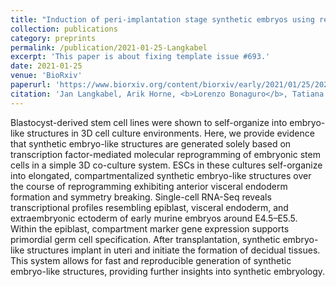 ```yaml
---
title: "Induction of peri-implantation stage synthetic embryos using reprogramming paradigms in ESCs"
collection: publications
category: preprints
permalink: /publication/2021-01-25-Langkabel
excerpt: 'This paper is about fixing template issue #693.'
date: 2021-01-25
venue: 'BioRxiv'
paperurl: 'https://www.biorxiv.org/content/biorxiv/early/2021/01/25/2021.01.25.428068.full.pdf'
citation: 'Jan Langkabel, Arik Horne, <b>Lorenzo Bonaguro</b>, Tatiana Hesse, Alexej Knaus, Yannick Riedel, Kristian Händler, Kevin Bassler, Nico Reusch, Leon Harootoonovtch Yeghiazarian, Tal Pecht, Anna C Aschenbrenner, Franziska Kaiser, Caroline Kubaczka, Joachim L Schultze, Hubert Schorle. (2021). &quot;Induction of peri-implantation stage synthetic embryos using reprogramming paradigms in ESCs&quot; <i>BioRxiv</i>.'
---
```


Blastocyst-derived stem cell lines were shown to self-organize into embryo-like structures in 3D cell culture environments. Here, we provide evidence that synthetic embryo-like structures are generated solely based on transcription factor-mediated molecular reprogramming of embryonic stem cells in a simple 3D co-culture system. ESCs in these cultures self-organize into elongated, compartmentalized synthetic embryo-like structures over the course of reprogramming exhibiting anterior visceral endoderm formation and symmetry breaking. Single-cell RNA-Seq reveals transcriptional profiles resembling epiblast, visceral endoderm, and extraembryonic ectoderm of early murine embryos around E4.5–E5.5. Within the epiblast, compartment marker gene expression supports primordial germ cell specification. After transplantation, synthetic embryo-like structures implant in uteri and initiate the formation of decidual tissues. This system allows for fast and reproducible generation of synthetic embryo-like structures, providing further insights into synthetic embryology.